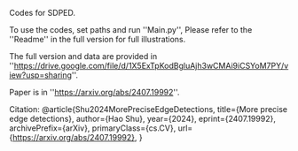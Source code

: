 Codes for SDPED.

To use the codes, set paths and run ''Main.py'', Please refer to the ''Readme'' in the full version for full illustrations.

The full version and data are provided in ''https://drive.google.com/file/d/1X5ExTpKodBgluAjh3wCMAi9iCSYoM7PY/view?usp=sharing''.

Paper is in ''https://arxiv.org/abs/2407.19992''.

Citation:
@article{Shu2024MorePreciseEdgeDetections,
      title={More precise edge detections}, 
      author={Hao Shu},
      year={2024},
      eprint={2407.19992},
      archivePrefix={arXiv},
      primaryClass={cs.CV},
      url={https://arxiv.org/abs/2407.19992}, 
}
